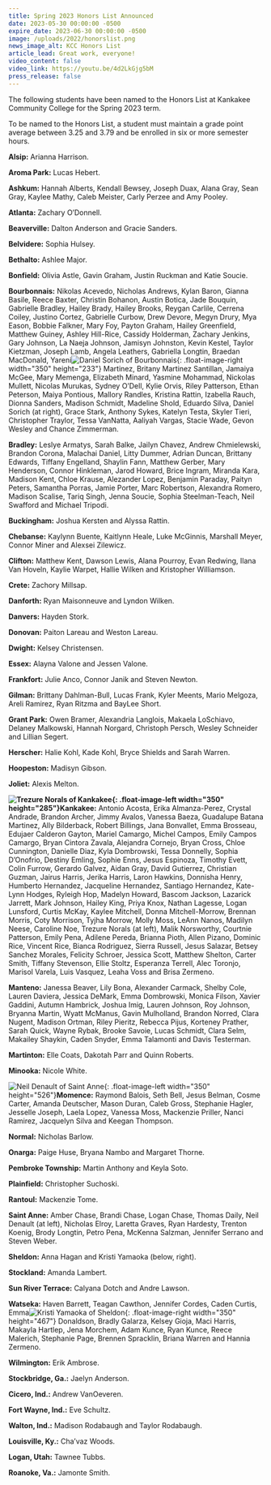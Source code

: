```yaml
---
title: Spring 2023 Honors List Announced
date: 2023-05-30 00:00:00 -0500
expire_date: 2023-06-30 00:00:00 -0500
image: /uploads/2022/honorslist.png
news_image_alt: KCC Honors List
article_lead: Great work, everyone!
video_content: false
video_link: https://youtu.be/4d2LkGjg5bM
press_release: false
---
```

The following students have been named to the Honors List at Kankakee Community College for the Spring 2023 term.

To be named to the Honors List, a student must maintain a grade point average between 3.25 and 3.79 and be enrolled in six or more semester hours.

**Alsip:** Arianna Harrison.

**Aroma Park:** Lucas Hebert.

**Ashkum:** Hannah Alberts, Kendall Bewsey, Joseph Duax, Alana Gray, Sean Gray, Kaylee Mathy, Caleb Meister, Carly Perzee and Amy Pooley.

**Atlanta:** Zachary O’Donnell.

**Beaverville:** Dalton Anderson and Gracie Sanders.

**Belvidere:** Sophia Hulsey.

**Bethalto:** Ashlee Major.

**Bonfield:** Olivia Astle, Gavin Graham, Justin Ruckman and Katie Soucie.

**Bourbonnais:** Nikolas Acevedo, Nicholas Andrews, Kylan Baron, Gianna Basile, Reece Baxter, Christin Bohanon, Austin Botica, Jade Bouquin, Gabrielle Bradley, Hailey Brady, Hailey Brooks, Reygan Carlile, Cerrena Coiley, Justino Cortez, Gabrielle Curbow, Drew Devore, Megyn Drury, Mya Eason, Bobbie Falkner, Mary Foy, Payton Graham, Hailey Greenfield, Matthew Guiney, Ashley Hill-Rice, Cassidy Holderman, Zachary Jenkins, Gary Johnson, La Naeja Johnson, Jamisyn Johnston, Kevin Kestel, Taylor Kietzman, Joseph Lamb, Angela Leathers, Gabriella Longtin, Braedan MacDonald, Yareni![Daniel Sorich of Bourbonnais](/uploads/2022/honorsdanielsorich-350x233.jpg "Daniel Sorich of Bourbonnais"){: .float-image-right width="350" height="233"} Martinez, Britany Martinez Santillan, Jamaiya McGee, Mary Memenga, Elizabeth Minard, Yasmine Mohammad, Nickolas Mullett, Nicolas Murukas, Sydney O’Dell, Kylie Orvis, Riley Patterson, Ethan Peterson, Maiya Pontious, Mallory Randles, Kristina Rattin, Izabella Rauch, Dionna Sanders, Madison Schmidt, Madeline Shold, Eduardo Silva, Daniel Sorich (at right), Grace Stark, Anthony Sykes, Katelyn Testa, Skyler Tieri, Christopher Traylor, Tessa VanNatta, Aaliyah Vargas, Stacie Wade, Gevon Wesley and Chance Zimmerman.

**Bradley:** Leslye Armatys, Sarah Balke, Jailyn Chavez, Andrew Chmielewski, Brandon Corona, Malachai Daniel, Litty Dummer, Adrian Duncan, Brittany Edwards, Tiffany Engelland, Shaylin Fann, Matthew Gerber, Mary Henderson, Connor Hinkleman, Jarod Howard, Brice Ingram, Miranda Kara, Madison Kent, Chloe Krause, Alezander Lopez, Benjamin Paraday, Paityn Peters, Samantha Porras, Jamie Porter, Marc Robertson, Alexandra Romero, Madison Scalise, Tariq Singh, Jenna Soucie, Sophia Steelman-Teach, Neil Swafford and Michael Tripodi.

**Buckingham:** Joshua Kersten and Alyssa Rattin.

**Chebanse:** Kaylynn Buente, Kaitlynn Heale, Luke McGinnis, Marshall Meyer, Connor Miner and Alexsei Zilewicz.

**Clifton:** Matthew Kent, Dawson Lewis, Alana Pourroy, Evan Redwing, Ilana Van Hoveln, Kaylie Warpet, Hallie Wilken and Kristopher Williamson.

**Crete:** Zachory Millsap.

**Danforth:** Ryan Maisonneuve and Lyndon Wilken.

**Danvers:** Hayden Stork.

**Donovan:** Paiton Lareau and Weston Lareau.

**Dwight:** Kelsey Christensen.

**Essex:** Alayna Valone and Jessen Valone.

**Frankfort:** Julie Anco, Connor Janik and Steven Newton.

**Gilman:** Brittany Dahlman-Bull, Lucas Frank, Kyler Meents, Mario Melgoza, Areli Ramirez, Ryan Ritzma and BayLee Short.

**Grant Park:** Owen Bramer, Alexandria Langlois, Makaela LoSchiavo, Delaney Malkowski, Hannah Norgard, Christoph Persch, Wesley Schneider and Lillian Segert.

**Herscher:** Halie Kohl, Kade Kohl, Bryce Shields and Sarah Warren.

**Hoopeston:** Madisyn Gibson.

**Joliet:** Alexis Melton.

**![Trezure Norals of Kankakee](/uploads/2022/trezurenorals-350x285.jpg "Trezure Norals of Kankakee"){: .float-image-left width="350" height="285"}Kankakee:** Antonio Acosta, Erika Almanza-Perez, Crystal Andrade, Brandon Archer, Jimmy Avalos, Vanessa Baeza, Guadalupe Batana Martinez, Ally Bilderback, Robert Billings, Jana Bonvallet, Emma Brosseau, Edujaer Calderon Gayton, Mariel Camargo, Michel Campos, Emily Campos Camargo, Bryan Cintora Zavala, Alejandra Cornejo, Bryan Cross, Chloe Cunnington, Danielle Diaz, Kyla Dombrowski, Tessa Donnelly, Sophia D’Onofrio, Destiny Emling, Sophie Enns, Jesus Espinoza, Timothy Evett, Colin Furrow, Gerardo Galvez, Aidan Gray, David Gutierrez, Christian Guzman, Jairus Harris, Jerika Harris, Laron Hawkins, Donnisha Henry, Humberto Hernandez, Jacqueline Hernandez, Santiago Hernandez, Kate-Lynn Hodges, Ryleigh Hop, Madelyn Howard, Bascom Jackson, Lazarick Jarrett, Mark Johnson, Hailey King, Priya Knox, Nathan Lagesse, Logan Lunsford, Curtis McKay, Kaylee Mitchell, Donna Mitchell-Morrow, Brennan Morris, Coty Morrison, Tyjha Morrow, Molly Moss, LeAnn Nanos, Madilyn Neese, Caroline Noe, Trezure Norals (at left), Malik Norsworthy, Courtnie Patterson, Emily Pena, Adilene Pereda, Brianna Pioth, Allen Pizano, Dominic Rice, Vincent Rice, Bianca Rodriguez, Sierra Russell, Jesus Salazar, Betsey Sanchez Morales, Felicity Schroer, Jessica Scott, Matthew Shelton, Carter Smith, Tiffany Stevenson, Ellie Stoltz, Esperanza Terrell, Alec Toronjo, Marisol Varela, Luis Vasquez, Leaha Voss and Brisa Zermeno.

**Manteno:** Janessa Beaver, Lily Bona, Alexander Carmack, Shelby Cole, Lauren Daviera, Jessica DeMark, Emma Dombrowski, Monica Filson, Xavier Gaddini, Autumn Hambrick, Joshua Imig, Lauren Johnson, Roy Johnson, Bryanna Martin, Wyatt McManus, Gavin Mulholland, Brandon Norred, Clara Nugent, Madison Ortman, Riley Pieritz, Rebecca Pijus, Korteney Prather, Sarah Quick, Wayne Rybak, Brooke Savoie, Lucas Schmidt, Clara Selm, Makailey Shaykin, Caden Snyder, Emma Talamonti and Davis Testerman.

**Martinton:** Elle Coats, Dakotah Parr and Quinn Roberts.

**Minooka:** Nicole White.

![Neil Denault of Saint Anne](/uploads/2022/neildenault-350x526.jpg "Neil Denault of Saint Anne"){: .float-image-left width="350" height="526"}**Momence:** Raymond Balois, Seth Bell, Jesus Belman, Cosme Carter, Amanda Deutscher, Mason Duran, Caleb Gross, Stephanie Hagler, Jesselle Joseph, Laela Lopez, Vanessa Moss, Mackenzie Priller, Nanci Ramirez, Jacquelyn Silva and Keegan Thompson.

**Normal:** Nicholas Barlow.

**Onarga:** Paige Huse, Bryana Nambo and Margaret Thorne.

**Pembroke Township:** Martin Anthony and Keyla Soto.

**Plainfield:** Christopher Suchoski.

**Rantoul:** Mackenzie Tome.

**Saint Anne:** Amber Chase, Brandi Chase, Logan Chase, Thomas Daily, Neil Denault (at left), Nicholas Elroy, Laretta Graves, Ryan Hardesty, Trenton Koenig, Brody Longtin, Petro Pena, McKenna Salzman, Jennifer Serrano and Steven Weber.

**Sheldon:** Anna Hagan and Kristi Yamaoka (below, right).

**Stockland:** Amanda Lambert.

**Sun River Terrace:** Calyana Dotch and Andre Lawson.

**Watseka:** Haven Barrett, Teagan Cawthon, Jennifer Cordes, Caden Curtis, Emma![Kristi Yamaoka of Sheldon](/uploads/2022/kristiyamaoka-350x467.jpg "Kristi Yamaoka of Sheldon"){: .float-image-right width="350" height="467"} Donaldson, Bradly Galarza, Kelsey Gioja, Maci Harris, Makayla Hartlep, Jena Morchem, Adam Kunce, Ryan Kunce, Reece Malerich, Stephanie Page, Brennen Spracklin, Briana Warren and Hannia Zermeno.

**Wilmington:** Erik Ambrose.

**Stockbridge, Ga.:** Jaelyn Anderson.

**Cicero, Ind.:** Andrew VanOeveren.

**Fort Wayne, Ind.:** Eve Schultz.

**Walton, Ind.:** Madison Rodabaugh and Taylor Rodabaugh.

**Louisville, Ky.:** Cha’vaz Woods.

**Logan, Utah:** Tawnee Tubbs.

**Roanoke, Va.:** Jamonte Smith.